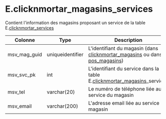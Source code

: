 # E.clicknmortar_magasins_services

Contient l'information des magasins proposant un service de la table E.[clicknmortar_services](generated_clicknmortar_services.md)

Colonne|Type|Description
---|---|---
msv_mag_guid|uniqueidentifier|L'identifiant du magasin (dans [clicknmortar_magasins](generated_clicknmortar_magasins.md) ou dans [pos_magasins](generated_pos_magasins.md)) 
msv_svc_pk|int|L'identifiant du service dans la table E.[clicknmortar_magasins](generated_clicknmortar_magasins.md)_services 
msv_tel|varchar(20)|Le numéro de téléphone liée au service du magasin  
msv_email|varchar(200)|L'adresse email liée au service du magasin  
